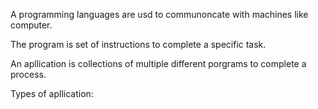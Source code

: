 A programming languages are usd to communoncate with machines like computer.

The program is set of instructions to complete a specific task.

An apllication is collections of multiple different porgrams to complete a process.

Types of apllication:


